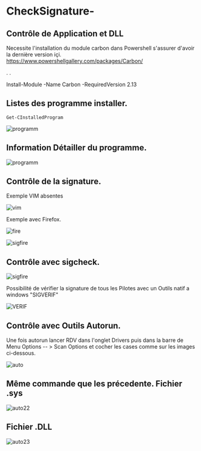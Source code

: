 # CheckSignature-


Contrôle de Application et DLL
---------------------------------
Necessite l'installation du module carbon dans Powershell s'assurer d'avoir la dernière version içi.
  https://www.powershellgallery.com/packages/Carbon/

.
.


  Install-Module -Name Carbon -RequiredVersion 2.13


  Listes des programme installer.
  ---------------------------------

    Get-CInstalledProgram


  
![programm](https://github.com/ps81frt/CheckSignature-/assets/32146568/75b14485-9d69-45a1-9f2c-39d8d49e292c)


Information Détailler du programme.
---------------------------------

![programm](https://github.com/ps81frt/CheckSignature-/assets/32146568/80877100-09d5-4d05-ba0d-6115440884bc)

Contrôle de la signature.
---------------------------------

Exemple VIM absentes


![vim](https://github.com/ps81frt/CheckSignature-/assets/32146568/6a4b327c-0df4-483e-9313-21689f6e1fb6)

Exemple avec Firefox.


![fire](https://github.com/ps81frt/CheckSignature-/assets/32146568/4685def1-83b6-4e9e-af1e-46aec9f4cd3f)


![sigfire](https://github.com/ps81frt/CheckSignature-/assets/32146568/e6fe93d4-1801-4cb4-a77f-606903bf5ce5)

Contrôle avec sigcheck.
---------------------------------


![sigfire](https://github.com/ps81frt/CheckSignature-/assets/32146568/7eaccdf0-d277-4344-8a97-273c04076705)

Possibilité de vérifier la signature de tous les Pilotes avec un Outils natif a windows "SIGVERIF"

![VERIF](https://github.com/ps81frt/CheckSignature-/assets/32146568/07949318-da7c-4027-9ff4-bd9a99260d5b)


Contrôle avec Outils Autorun.
---------------------------------

Une fois autorun lancer RDV dans l'onglet Drivers puis dans la barre de Menu Options -- >  Scan Options et cocher les cases comme sur les images ci-dessous.

![auto](https://github.com/ps81frt/CheckSignature-/assets/32146568/90ce54f3-f994-4bee-ac8c-ac64b168ac3e)

Même commande que les précedente.
Fichier .sys
---------------------------------

![auto22](https://github.com/ps81frt/CheckSignature-/assets/32146568/ed79442a-ca82-4c6e-940f-96392428d7ff)

Fichier .DLL
---------------------------------


![auto23](https://github.com/ps81frt/CheckSignature-/assets/32146568/59f64dea-f046-48ed-9853-d37603959580)





